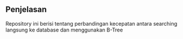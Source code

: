 ## Penjelasan

Repository ini berisi tentang perbandingan kecepatan antara searching langsung ke database dan menggunakan B-Tree